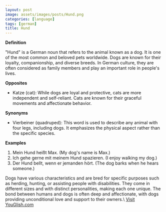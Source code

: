 ```yaml
---
layout: post
image: assets/images/posts/Hund.png
categories: [language]
tags: [german]
title: Hund
---
```


**Definition**

"Hund" is a German noun that refers to the animal known as a dog. It is one of the most common and beloved pets worldwide. Dogs are known for their loyalty, companionship, and diverse breeds. In German culture, they are often considered as family members and play an important role in people's lives.

**Opposites**

- Katze (cat): While dogs are loyal and protective, cats are more independent and self-reliant. Cats are known for their graceful movements and affectionate behavior.

**Synonyms**

- Vierbeiner (quadruped): This word is used to describe any animal with four legs, including dogs. It emphasizes the physical aspect rather than the specific species.

**Examples**

1. Mein Hund heißt Max. (My dog's name is Max.)
2. Ich gehe gerne mit meinem Hund spazieren. (I enjoy walking my dog.)
3. Der Hund bellt, wenn er jemanden hört. (The dog barks when he hears someone.)

Dogs have various characteristics and are bred for specific purposes such as herding, hunting, or assisting people with disabilities. They come in different sizes and with distinct personalities, making each one unique. The bond between humans and dogs is often deep and affectionate, with dogs providing unconditional love and support to their owners.\ <a id="yg-widget-0" class="youglish-widget" data-query="Hund" data-lang="german" data-components="8412" data-auto-start="0" data-bkg-color="theme_light" data-title="How%20to%20pronounce%20Hund%20in%20German"  rel="nofollow" href="https://youglish.com">Visit YouGlish.com</a><script async src="https://youglish.com/public/emb/widget.js" charset="utf-8"></script>
